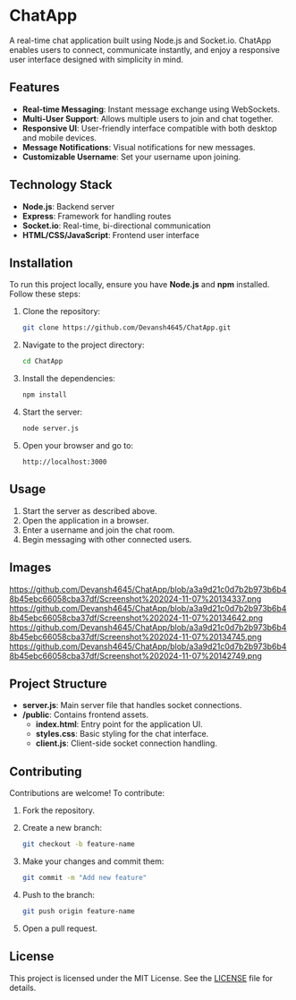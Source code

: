 # ChatApp

A real-time chat application built using Node.js and Socket.io. ChatApp enables users to connect, communicate instantly, and enjoy a responsive user interface designed with simplicity in mind.

## Features

- **Real-time Messaging**: Instant message exchange using WebSockets.
- **Multi-User Support**: Allows multiple users to join and chat together.
- **Responsive UI**: User-friendly interface compatible with both desktop and mobile devices.
- **Message Notifications**: Visual notifications for new messages.
- **Customizable Username**: Set your username upon joining.

## Technology Stack

- **Node.js**: Backend server
- **Express**: Framework for handling routes
- **Socket.io**: Real-time, bi-directional communication
- **HTML/CSS/JavaScript**: Frontend user interface

## Installation

To run this project locally, ensure you have **Node.js** and **npm** installed. Follow these steps:

1. Clone the repository:

   ```bash
   git clone https://github.com/Devansh4645/ChatApp.git
   ```

2. Navigate to the project directory:

   ```bash
   cd ChatApp
   ```

3. Install the dependencies:

   ```bash
   npm install
   ```

4. Start the server:

   ```bash
   node server.js
   ```

5. Open your browser and go to:

   ```
   http://localhost:3000
   ```

## Usage

1. Start the server as described above.
2. Open the application in a browser.
3. Enter a username and join the chat room.
4. Begin messaging with other connected users.


## Images
https://github.com/Devansh4645/ChatApp/blob/a3a9d21c0d7b2b973b6b48b45ebc66058cba37df/Screenshot%202024-11-07%20134337.png
https://github.com/Devansh4645/ChatApp/blob/a3a9d21c0d7b2b973b6b48b45ebc66058cba37df/Screenshot%202024-11-07%20134642.png
https://github.com/Devansh4645/ChatApp/blob/a3a9d21c0d7b2b973b6b48b45ebc66058cba37df/Screenshot%202024-11-07%20134745.png
https://github.com/Devansh4645/ChatApp/blob/a3a9d21c0d7b2b973b6b48b45ebc66058cba37df/Screenshot%202024-11-07%20142749.png

## Project Structure

- **server.js**: Main server file that handles socket connections.
- **/public**: Contains frontend assets.
  - **index.html**: Entry point for the application UI.
  - **styles.css**: Basic styling for the chat interface.
  - **client.js**: Client-side socket connection handling.

## Contributing

Contributions are welcome! To contribute:

1. Fork the repository.
2. Create a new branch:

   ```bash
   git checkout -b feature-name
   ```

3. Make your changes and commit them:

   ```bash
   git commit -m "Add new feature"
   ```

4. Push to the branch:

   ```bash
   git push origin feature-name
   ```

5. Open a pull request.

## License

This project is licensed under the MIT License. See the [LICENSE](LICENSE) file for details.
